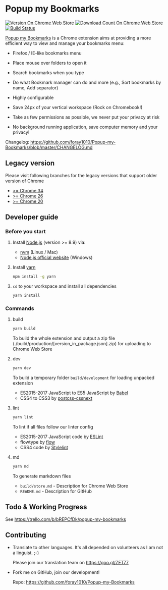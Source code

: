 # Popup my Bookmarks

[![Version On Chrome Web Store](https://img.shields.io/chrome-web-store/v/mppflflkbbafeopeoeigkbbdjdbeifni.svg?maxAge=3600)](https://chrome.google.com/webstore/detail/popup-my-bookmarks/mppflflkbbafeopeoeigkbbdjdbeifni)
[![Download Count On Chrome Web Store](https://img.shields.io/chrome-web-store/d/mppflflkbbafeopeoeigkbbdjdbeifni.svg?maxAge=3600)](https://chrome.google.com/webstore/detail/popup-my-bookmarks/mppflflkbbafeopeoeigkbbdjdbeifni)
[![Build Status](https://img.shields.io/circleci/project/foray1010/Popup-my-Bookmarks/master.svg?maxAge=3600)](https://circleci.com/gh/foray1010/Popup-my-Bookmarks/tree/master)

[Popup my Bookmarks](https://chrome.google.com/webstore/detail/popup-my-bookmarks/mppflflkbbafeopeoeigkbbdjdbeifni) is a Chrome extension aims at providing a more efficient way to view and manage your bookmarks menu:

- Firefox / IE-like bookmarks menu

- Place mouse over folders to open it

- Search bookmarks when you type

- Do what Bookmark manager can do and more (e.g., Sort bookmarks by name, Add separator)

- Highly configurable

- Save 24px of your vertical workspace (Rock on Chromebook!)

- Take as few permissions as possible, we never put your privacy at risk

- No background running application, save computer memory and your privacy!

Changelog: <https://github.com/foray1010/Popup-my-Bookmarks/blob/master/CHANGELOG.md>

## Legacy version

Please visit following branches for the legacy versions that support older version of Chrome

- [>= Chrome 34](https://github.com/foray1010/Popup-my-Bookmarks/tree/minimum_chrome_version_34)
- [>= Chrome 26](https://github.com/foray1010/Popup-my-Bookmarks/tree/minimum_chrome_version_26)
- [>= Chrome 20](https://github.com/foray1010/Popup-my-Bookmarks/tree/minimum_chrome_version_20)

## Developer guide

### Before you start

1. Install [Node.js](https://github.com/nodejs/node) (version >= 8.9) via:

    - [nvm](https://github.com/creationix/nvm) (Linux / Mac)
    - [Node.js official website](https://nodejs.org/en/download/) (Windows)

1. Install [yarn](https://github.com/yarnpkg/yarn)

    ```sh
    npm install -g yarn
    ```

1. `cd` to your workspace and install all dependencies

    ```sh
    yarn install
    ```

### Commands

1. build

    ```sh
    yarn build
    ```

    To build the whole extension and output a zip file (./build/production/[version_in_package.json].zip) for uploading to Chrome Web Store

1. dev

    ```sh
    yarn dev
    ```

    To build a temporary folder `build/development` for loading unpacked extension
    - ES2015-2017 JavaScript to ES5 JavaScript by [Babel](https://github.com/babel/babel)
    - CSS4 to CSS3 by [postcss-cssnext](https://github.com/MoOx/postcss-cssnext)

1. lint

    ```sh
    yarn lint
    ```

    To lint if all files follow our linter config
    - ES2015-2017 JavaScript code by [ESLint](https://github.com/eslint/eslint)
    - flowtype by [flow](https://github.com/facebook/flow)
    - CSS4 code by [Stylelint](https://github.com/stylelint/stylelint)

1. md

    ```sh
    yarn md
    ```

    To generate markdown files
    - `build/store.md` - Description for Chrome Web Store
    - `README.md` - Description for GitHub

## Todo & Working Progress

See <https://trello.com/b/bREPCfDk/popup-my-bookmarks>

## Contributing

- Translate to other languages. It's all depended on volunteers as I am not a linguist. ;-)

    Please join our translation team on <https://goo.gl/ZET77>

- Fork me on GitHub, join our development!

    Repo: <https://github.com/foray1010/Popup-my-Bookmarks>
